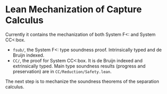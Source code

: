 # Lean Mechanization of Capture Calculus

Currently it contains the mechanization of both System F<: and System CC<:box.

- `fsub/`, the System F<: type soundness proof. Intrinsically typed and de Bruijn indexed.
- `CC/`, the proof for System CC<:box. It is de Bruijn indexed and extrinsically typed.
  Main type soundness results (progress and preservation) are in `CC/Reduction/Safety.lean`.
  
The next step is to mechanize the soundness theorems of the separation calculus.

